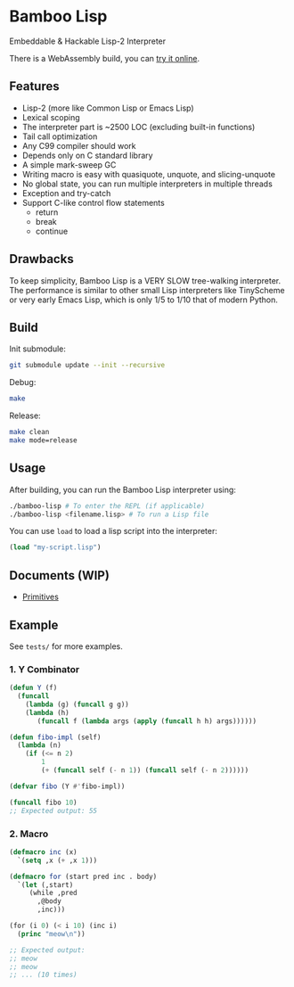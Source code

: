 # Bamboo Lisp

Embeddable & Hackable Lisp-2 Interpreter

There is a WebAssembly build, you can [try it online](https://mistivia.github.io/bamboo-lisp/).

## Features

- Lisp-2 (more like Common Lisp or Emacs Lisp)
- Lexical scoping
- The interpreter part is ~2500 LOC (excluding built-in functions)
- Tail call optimization
- Any C99 compiler should work
- Depends only on C standard library
- A simple mark-sweep GC
- Writing macro is easy with quasiquote, unquote, and slicing-unquote
- No global state, you can run multiple interpreters in multiple threads
- Exception and try-catch
- Support C-like control flow statements
    - return
    - break
    - continue

## Drawbacks

To keep simplicity, Bamboo Lisp is a VERY SLOW tree-walking interpreter. The performance is similar to other small Lisp interpreters like TinyScheme or very early Emacs Lisp, which is only 1/5 to 1/10 that of modern Python.

## Build

Init submodule:

```bash
git submodule update --init --recursive
```

Debug:

```bash
make
```

Release:

```bash
make clean
make mode=release
```

## Usage

After building, you can run the Bamboo Lisp interpreter using:

```bash
./bamboo-lisp # To enter the REPL (if applicable)
./bamboo-lisp <filename.lisp> # To run a Lisp file
```

You can use `load` to load a lisp script into the interpreter:

```lisp
(load "my-script.lisp")
```

## Documents (WIP)

- [Primitives](https://github.com/mistivia/bamboo-lisp/blob/master/docs/primitives.md)

## Example

See `tests/` for more examples.

### 1. Y Combinator

```lisp
(defun Y (f)
  (funcall
    (lambda (g) (funcall g g))
    (lambda (h)
       (funcall f (lambda args (apply (funcall h h) args))))))

(defun fibo-impl (self)
  (lambda (n)
    (if (<= n 2)
        1
        (+ (funcall self (- n 1)) (funcall self (- n 2))))))

(defvar fibo (Y #'fibo-impl))

(funcall fibo 10)
;; Expected output: 55
```

### 2. Macro

```lisp
(defmacro inc (x)
  `(setq ,x (+ ,x 1)))

(defmacro for (start pred inc . body)
  `(let (,start)
     (while ,pred
       ,@body
       ,inc)))

(for (i 0) (< i 10) (inc i)
  (princ "meow\n"))

;; Expected output:
;; meow
;; meow
;; ... (10 times)
```


